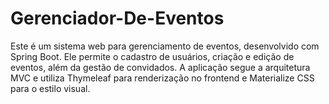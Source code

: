 # Gerenciador-De-Eventos
Este é um sistema web para gerenciamento de eventos, desenvolvido com Spring Boot. Ele permite o cadastro de usuários, criação e edição de eventos, além da gestão de convidados. A aplicação segue a arquitetura MVC e utiliza Thymeleaf para renderização no frontend e Materialize CSS para o estilo visual.
